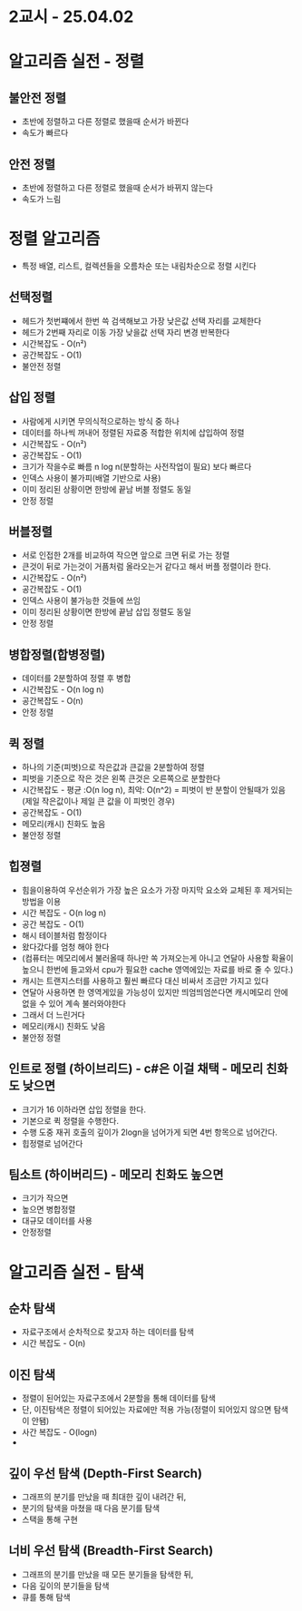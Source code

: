 # 2교시 - 25.04.02
# 알고리즘 실전 - 정렬
## 불안전 정렬
- 초반에 정렬하고 다른 정렬로 했을때 순서가 바뀐다
- 속도가 빠르다
## 안전 정렬
- 초반에 정렬하고 다른 정렬로 했을때 순서가 바뀌지 않는다
- 속도가 느림
# 정렬 알고리즘
- 특정 배열, 리스트, 컬렉션들을 오름차순 또는 내림차순으로 정렬 시킨다

## 선택정렬
- 헤드가 첫번쨰에서 한번 쓱 검색해보고 가장 낮은값 선택 자리를 교체한다
- 헤드가 2번째 자리로 이동 가장 낮을값 선택 자리 변경 반복한다
- 시간복잡도 - O(n²)
- 공간복잡도 - O(1)
- 불안전 정렬

## 삽입 정렬
- 사람에게 시키면 무의식적으로하는 방식 중 하나
- 데이터를 하나씩 꺼내어 정렬된 자료중 적합한 위치에 삽입하여 정렬
- 시간복잡도 - O(n²)
- 공간복잡도 - O(1)
- 크기가 작을수로 빠름 n log n(분할하는 사전작업이 필요) 보다 빠르다
- 인덱스 사용이 불가피(배열 기반으로 사용)
- 이미 정리된 상황이면 한방에 끝남 버블 정렬도 동일
- 안정 정렬
 
## 버블정렬
- 서로 인접한 2개를 비교하여 작으면 앞으로 크면 뒤로 가는 정렬
- 큰것이 뒤로 가는것이 거픔처럼 올라오는거 같다고 해서 버플 정렬이라 한다.
- 시간복잡도 - O(n²)
- 공간복잡도 - O(1)
- 인덱스 사용이 불가능한 것들에 쓰임
- 이미 정리된 상황이면 한방에 끝남 삽입 정렬도 동일
- 안정 정렬

## 병합정렬(합병정렬)
- 데이터를 2분할하여 정렬 후 병합
- 시간복잡도 - O(n log n)
- 공간복잡도 - O(n) 
- 안정 정렬

## 퀵 정렬
- 하나의 기준(피벗)으로 작은값과 큰값을 2분할하여 정렬
- 피벗을 기준으로 작은 것은 왼쪽 큰것은 오른쪽으로 분할한다
- 시간복잡도 - 평균 :O(n log n), 최악: O(n^2) = 피벗이 반 분할이 안될때가 있음(제일 작은값이나 제일 큰 값을 이 피벗인 경우)
- 공간복잡도  - O(1)
- 메모리(캐시) 친화도 높음
- 불안정 정렬


## 힙졍렬
- 힘을이용하여 우선순위가 가장 높은 요소가 가장 마지막 요소와 교체된 후 제거되는 방법을 이용
- 시간 복잡도 - O(n log n)
- 공간 복잡도 - O(1)
- 해시 테이블처럼 함정이다
- 왔다갔다를 엄청 해야 한다
- (컴퓨터는 메모리에서 불러올때 하나만 쏙 가져오는게 아니고 연달아 사용할 확율이 높으니 한번에 들고와서 cpu가 필요한 cache 영역에있는 자료를 바로 줄 수 있다.)
- 캐시는 트랜지스터를 사용하고 훨씬 빠르다 대신 비싸서 조금만 가지고 있다
- 연달아 사용하면 한 영역게있을 가능성이 있지만 띄엄띄엄쓴다면 캐시메모리 안에 없을 수 있어 계속 불러와야한다
- 그래서 더 느린거다
- 메모리(캐시) 친화도 낮음 
- 불안정 정렬

## 인트로 정렬 (하이브리드) - c#은 이걸 채택 - 메모리 친화도 낮으면
- 크기가 16 이하라면 삽입 정렬을 한다.
- 기본으로 퀵 정렬을 수행한다.
- 수행 도중 재귀 호출의 깊이가 2logn을 넘어가게 되면 4번 항목으로 넘어간다.
- 힙정렬로 넘어간다

## 팀소트 (하이버리드) - 메모리 친화도 높으면
- 크기가 작으면
- 높으면 병합정렬
- 대규모 데이터를 사용
- 안정정렬


# 알고리즘 실전 - 탐색
## 순차 탐색
- 자료구조에서 순차적으로 찾고자 하는 데이터를 탐색
- 시간 복잡도 - O(n)

## 이진 탐색
- 정렬이 된어있는 자료구조에서 2분할을 통해 데이터를 탐색
- 단, 이진탐색은 정렬이 되어있는 자료에만 적용 가능(정렬이 되어있지 않으면 탐색이 안됌)
- 사간 복잡도 - O(logn)
- 
## 깊이 우선 탐색 (Depth-First Search)
- 그래프의 분기를 만났을 때 최대한 깊이 내려간 뒤,
- 분기의 탐색을 마쳤을 때 다음 분기를 탐색
- 스택을 통해 구현

## 너비 우선 탐색 (Breadth-First Search)
- 그래프의 분기를 만났을 때 모든 분기들을 탐색한 뒤,
- 다음 깊이의 분기들을 탐색
- 큐를 통해 탐색



